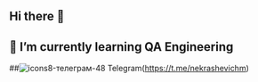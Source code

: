 ## Hi there 👋
## 🌱 I’m currently learning QA Engineering
##![icons8-телеграм-48](https://github.com/user-attachments/assets/2768ee77-af3c-4742-aecd-5f1dd1803655) Telegram(https://t.me/nekrashevichm)


<!--
**Masha246/Masha246** is a ✨ _special_ ✨ repository because its `README.md` (this file) appears on your GitHub profile.

Here are some ideas to get you started:

- 🔭 I’m currently working on ...
- 
- 👯 I’m looking to collaborate on ...
- 🤔 I’m looking for help with ...
- 💬 Ask me about ...
- 📫 How to reach me: ...
- 😄 Pronouns: ...
- ⚡ Fun fact: ...
-->
